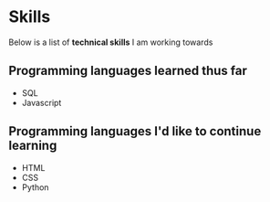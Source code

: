 # Skills

Below is a list of **technical skills** I am working towards

## Programming languages learned thus far
- SQL
- Javascript

## Programming languages I'd like to continue learning
- HTML
- CSS
- Python 
